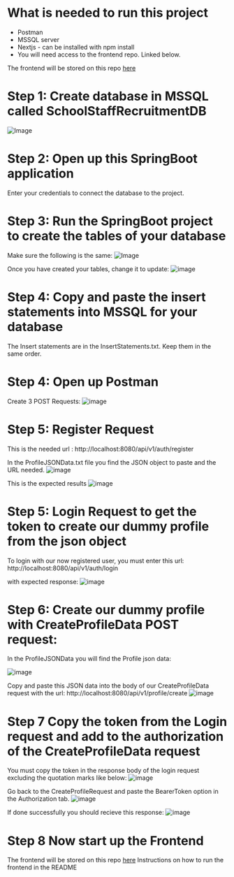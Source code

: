 # What is needed to run this project
- Postman
- MSSQL server
- Nextjs - can be installed with npm install
- You will need access to the frontend repo. Linked below.

The frontend will be stored on this repo [here](https://github.com/horiaomar25/SchoolStaffRecruitmentPlatform-Frontend)


# Step 1: Create database in MSSQL called SchoolStaffRecruitmentDB
![Image](https://github.com/user-attachments/assets/17b24bfb-546e-498d-9f34-3a527ae928aa)

# Step 2: Open up this SpringBoot application
Enter your credentials to connect the database to the project.

# Step 3: Run the SpringBoot project to create the tables of your database
Make sure the following is the same:
![Image](https://github.com/user-attachments/assets/ea299b15-c9c1-457d-b3f7-c1a78d50bea2)

Once you have created your tables, change it to update:
![image](https://github.com/user-attachments/assets/6c0fd632-79e5-4f8e-864e-285c121749eb)

# Step 4: Copy and paste the insert statements into MSSQL for your database
The Insert statements are in the InsertStatements.txt. Keep them in the same order.

# Step 4: Open up Postman
Create 3 POST Requests:
![image](https://github.com/user-attachments/assets/2377ac42-623a-4496-982b-964c25d3c7ce)

# Step 5: Register Request

This is the needed url : http://localhost:8080/api/v1/auth/register

In the ProfileJSONData.txt file you find the JSON object to paste and the URL needed.
![image](https://github.com/user-attachments/assets/56938530-514e-4d47-b9e6-5ef271bbeea2)

This is the expected results
![image](https://github.com/user-attachments/assets/690f8df9-2084-4412-99e4-da33e877b0fd)

# Step 5: Login Request to get the token to create our dummy profile from the json object
To login with our now registered user, you must enter this url: http://localhost:8080/api/v1/auth/login

with expected response:
![image](https://github.com/user-attachments/assets/d0402d8d-e769-46cd-94b8-37262afadd18)



# Step 6: Create our dummy profile with CreateProfileData POST request:
In the ProfileJSONData you will find the Profile json data:

![image](https://github.com/user-attachments/assets/94e16dd6-7aae-4ba5-980d-a77c2fd89e04)

Copy and paste this JSON data into the body of our CreateProfileData request with the url: http://localhost:8080/api/v1/profile/create
![image](https://github.com/user-attachments/assets/9967e398-3380-4e4a-b754-4e07a710bfb2)

# Step 7 Copy the token from the Login request and add to the authorization of the CreateProfileData request

You must copy the token in the response body of the login request excluding the quotation marks like below:
![image](https://github.com/user-attachments/assets/24fb3b96-2704-4056-a14c-77682d9e0427)

Go back to the CreateProfileRequest and paste the BearerToken option in the Authorization tab.
![image](https://github.com/user-attachments/assets/4012659c-8c9b-4404-a6af-c2dae8cfd5ed)

If done successfully you should recieve this response:
![image](https://github.com/user-attachments/assets/465564b2-7914-4022-9e36-92cdfe977383)

# Step 8 Now start up the Frontend
The frontend will be stored on this repo [here](https://github.com/horiaomar25/SchoolStaffRecruitmentPlatform-Frontend)
Instructions on how to run the frontend in the README
